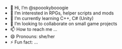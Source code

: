 - 👋 Hi, I’m @spoookybooogie
- 👀 I’m interested in RPGs, helper scripts and mods
- 🌱 I’m currently learning C++, C# (Unity)
- 💞️ I’m looking to collaborate on small game projects
- 📫 How to reach me ...
- 😄 Pronouns: she/her
- ⚡ Fun fact: ...

<!---
spoookybooogie/spoookybooogie is a ✨ special ✨ repository because its `README.md` (this file) appears on your GitHub profile.
You can click the Preview link to take a look at your changes.
--->
